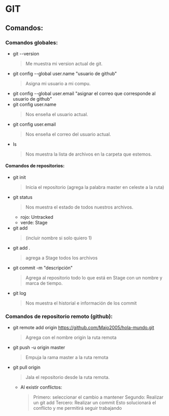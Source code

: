 # GIT

## Comandos:

### Comandos globales:

+ git --version
    >Me muestra mi version actual de git.
+ git config --global user.name "usuario de github"
    >Asigna mi usuario a mi compu.
+ git config --global user.email "asignar el correo que corresponde al usuario de github"
+ git config user.name 
    >Nos enseña el usuario actual.
+ git config user.email
    >Nos enseña el correo del usuario actual.
+ Is
    >Nos muestra la lista de archivos en la carpeta que estemos.

#### Comandos de repositorios:

+ git init
    >Inicia el repositorio (agrega la palabra master en celeste a la ruta)
+ git status
    >Nos muestra el estado de todos nuestros archivos.
    + rojo: Untracked
    + verde: Stage
+ git add
    >(incluir nombre si solo quiero 1)
+ git add .
    >agrega a Stage todos los archivos
+ git commit -m "descripción"
    >Agrega al repositorio todo lo que está en Stage con un nombre y marca de tiempo.
+ git log
    >Nos muestra el historial e información de los commit

### Comandos de repositorio remoto (github):
+ git remote add origin https://github.com/Majo2005/hola-mundo.git 
     >Agrega con el nombre origin la ruta remota
+ git push -u origin master
    >Empuja la rama master a la ruta remota
+ git pull origin
    >Jala el repositorio desde la ruta remota.
    + Al existir conflictos:
        >Primero: seleccionar el cambio a mantener
        >Segundo: Realizar un git add
        >Tercero: Realizar un commit
        >Esto solucionará el conflicto y me permitirá seguir trabajando

